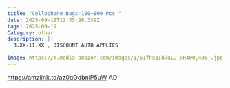 ```yaml
---
title: "Cellophane Bags-100~800 Pcs "
date: 2025-09-19T12:55:26.339Z
tags: 2025-09-19
Category: other
description: |+
  3.XX-11.XX , DISCOUNT AUTO APPLIES

image: https://m.media-amazon.com/images/I/51fhx3Ih7aL._SR400,400_.jpg
---
```

https://amzlink.to/az0qOdbniP5uW  AD